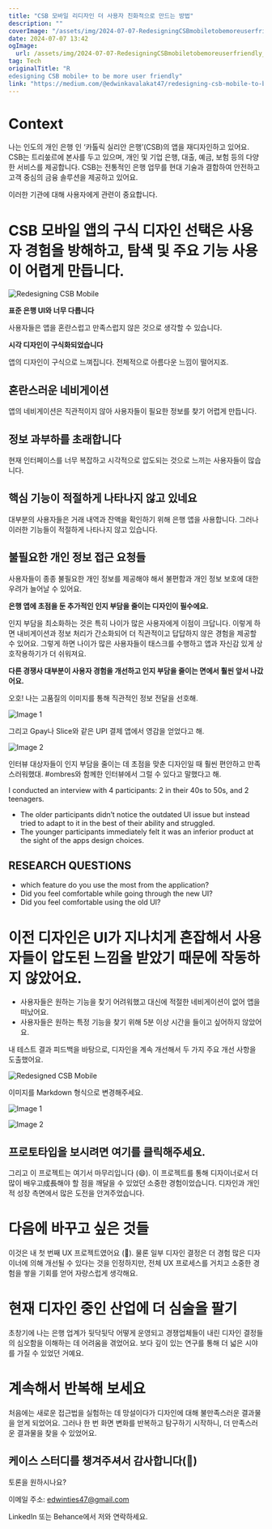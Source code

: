 ```yaml
---
title: "CSB 모바일 리디자인 더 사용자 친화적으로 만드는 방법"
description: ""
coverImage: "/assets/img/2024-07-07-RedesigningCSBmobiletobemoreuserfriendly_0.png"
date: 2024-07-07 13:42
ogImage: 
  url: /assets/img/2024-07-07-RedesigningCSBmobiletobemoreuserfriendly_0.png
tag: Tech
originalTitle: "R
edesigning CSB mobile+ to be more user friendly"
link: "https://medium.com/@edwinkavalakat47/redesigning-csb-mobile-to-be-more-user-friendly-d977732eb711"
---
```



# Context

나는 인도의 개인 은행 인 ‘카톨릭 실리안 은행’(CSB)의 앱을 재디자인하고 있어요. CSB는 트리쑸르에 본사를 두고 있으며, 개인 및 기업 은행, 대출, 예금, 보험 등의 다양한 서비스를 제공합니다. CSB는 전통적인 은행 업무를 현대 기술과 결합하여 안전하고 고객 중심의 금융 솔루션을 제공하고 있어요.

이러한 기관에 대해 사용자에게 관련이 중요합니다.

# CSB 모바일 앱의 구식 디자인 선택은 사용자 경험을 방해하고, 탐색 및 주요 기능 사용이 어렵게 만듭니다.

<div class="content-ad"></div>

![Redesigning CSB Mobile](/assets/img/2024-07-07-RedesigningCSBmobiletobemoreuserfriendly_0.png)

**표준 은행 UI와 너무 다릅니다**

사용자들은 앱을 혼란스럽고 만족스럽지 않은 것으로 생각할 수 있습니다.

**시각 디자인이 구식화되었습니다**

<div class="content-ad"></div>

앱의 디자인이 구식으로 느껴집니다. 전체적으로 아름다운 느낌이 떨어지죠.

## 혼란스러운 네비게이션

앱의 네비게이션은 직관적이지 않아 사용자들이 필요한 정보를 찾기 어렵게 만듭니다.

## 정보 과부하를 초래합니다

<div class="content-ad"></div>

현재 인터페이스를 너무 복잡하고 시각적으로 압도되는 것으로 느끼는 사용자들이 많습니다.

## 핵심 기능이 적절하게 나타나지 않고 있네요

대부분의 사용자들은 거래 내역과 잔액을 확인하기 위해 은행 앱을 사용합니다. 그러나 이러한 기능들이 적절하게 나타나지 않고 있습니다.

## 불필요한 개인 정보 접근 요청들

<div class="content-ad"></div>

사용자들이 종종 불필요한 개인 정보를 제공해야 해서 불편함과 개인 정보 보호에 대한 우려가 늘어날 수 있어요.

**은행 앱에 초점을 둔 추가적인 인지 부담을 줄이는 디자인이 필수에요.**

인지 부담을 최소화하는 것은 특히 나이가 많은 사용자에게 이점이 크답니다. 이렇게 하면 내비게이션과 정보 처리가 간소화되어 더 직관적이고 답답하지 않은 경험을 제공할 수 있어요. 그렇게 하면 나이가 많은 사용자들이 태스크를 수행하고 앱과 자신감 있게 상호작용하기가 더 쉬워져요.

**다른 경쟁사 대부분이 사용자 경험을 개선하고 인지 부담을 줄이는 면에서 훨씬 앞서 나갔어요.**

<div class="content-ad"></div>

오호! 나는 고품질의 이미지를 통해 직관적인 정보 전달을 선호해. 

![Image 1](/assets/img/2024-07-07-RedesigningCSBmobiletobemoreuserfriendly_1.png)

그리고 Gpay나 Slice와 같은 UPI 결제 앱에서 영감을 얻었다고 해. 

![Image 2](/assets/img/2024-07-07-RedesigningCSBmobiletobemoreuserfriendly_2.png)

인터뷰 대상자들이 인지 부담을 줄이는 데 초점을 맞춘 디자인일 때 훨씬 편안하고 만족스러워했대. #ombres와 함께한 인터뷰에서 그럴 수 있다고 말했다고 해. 

<div class="content-ad"></div>

I conducted an interview with 4 participants: 2 in their 40s to 50s, and 2 teenagers.

- The older participants didn’t notice the outdated UI issue but instead tried to adapt to it in the best of their ability and struggled.
- The younger participants immediately felt it was an inferior product at the sight of the apps design choices.

## RESEARCH QUESTIONS

- which feature do you use the most from the application?
- Did you feel comfortable while going through the new UI?
- Did you feel comfortable using the old UI?

<div class="content-ad"></div>

# 이전 디자인은 UI가 지나치게 혼잡해서 사용자들이 압도된 느낌을 받았기 때문에 작동하지 않았어요.

- 사용자들은 원하는 기능을 찾기 어려워했고 대신에 적절한 네비게이션이 없어 앱을 떠났어요.
- 사용자들은 원하는 특정 기능을 찾기 위해 5분 이상 시간을 들이고 싶어하지 않았어요.

내 테스트 결과 피드백을 바탕으로, 디자인을 계속 개선해서 두 가지 주요 개선 사항을 도출했어요.

![Redesigned CSB Mobile](/assets/img/2024-07-07-RedesigningCSBmobiletobemoreuserfriendly_3.png)

<div class="content-ad"></div>

이미지를 Markdown 형식으로 변경해주세요.

![Image 1](/assets/img/2024-07-07-RedesigningCSBmobiletobemoreuserfriendly_4.png)

![Image 2](/assets/img/2024-07-07-RedesigningCSBmobiletobemoreuserfriendly_5.png)

## 프로토타입을 보시려면 여기를 클릭해주세요.

그리고 이 프로젝트는 여기서 마무리입니다 (😄). 이 프로젝트를 통해 디자이너로서 더 많이 배우고成長해야 할 점을 깨달을 수 있었던 소중한 경험이었습니다. 디자인과 개인적 성장 측면에서 많은 도전을 안겨주었습니다.

<div class="content-ad"></div>

# 다음에 바꾸고 싶은 것들

이것은 내 첫 번째 UX 프로젝트였어요 (🥳). 물론 일부 디자인 결정은 더 경험 많은 디자이너에 의해 개선될 수 있다는 것을 인정하지만, 전체 UX 프로세스를 거치고 소중한 경험을 쌓을 기회를 얻어 자랑스럽게 생각해요.

# 현재 디자인 중인 산업에 더 심술을 팔기

초창기에 나는 은행 업계가 뒷닥뒷닥 어떻게 운영되고 경쟁업체들이 내린 디자인 결정들의 심오함을 이해하는 데 어려움을 겪었어요. 보다 깊이 있는 연구를 통해 더 넓은 시야를 가질 수 있었던 거예요.

<div class="content-ad"></div>

# 계속해서 반복해 보세요

처음에는 새로운 접근법을 실험하는 데 망설이다가 디자인에 대해 불만족스러운 결과물을 얻게 되었어요. 그러나 한 번 화면 변화를 반복하고 탐구하기 시작하니, 더 만족스러운 결과물을 찾을 수 있었어요.

## 케이스 스터디를 챙겨주셔서 감사합니다(🫶)

토론을 원하시나요?

<div class="content-ad"></div>

이메일 주소: edwinties47@gmail.com

LinkedIn 또는 Behance에서 저와 연락하세요.